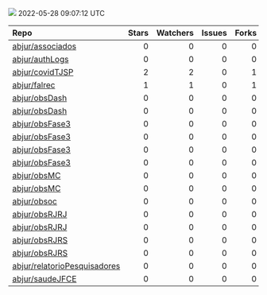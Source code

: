 ![](https://github.com/abjur/abjStatus/workflows/Render%20Status/badge.svg)
2022-05-28 09:07:12 UTC

| Repo                                                                            |  Stars|  Watchers|  Issues|  Forks| Status                                                                                                                                                          | Commit                                                                                                                                                          |
|:--------------------------------------------------------------------------------|------:|---------:|-------:|------:|:----------------------------------------------------------------------------------------------------------------------------------------------------------------|:----------------------------------------------------------------------------------------------------------------------------------------------------------------|
| [abjur/associados](https://github.com/abjur/associados)                         |      0|         0|       0|      0| [![](https://github.com/abjur/associados/workflows/deploy/badge.svg)](https://github.com/abjur/associados/actions/runs/1989734689)                              | <a href="https://github.com/abjur/associados/commit/d136b44890fe809559c8cb45f4cfc69db8b1ec50" title="Merge pull request #1 from abjur/levantamentos">d136b4</a> |
| [abjur/authLogs](https://github.com/abjur/authLogs)                             |      0|         0|       0|      0| [![](https://github.com/abjur/authLogs/workflows/update/badge.svg)](https://github.com/abjur/authLogs/actions/runs/2399665273)                                  | <a href="https://github.com/abjur/authLogs/commit/de6d2feffa36fccee7c3987ef88dc04487870305" title="Update data">de6d2f</a>                                      |
| [abjur/covidTJSP](https://github.com/abjur/covidTJSP)                           |      2|         2|       0|      1| [![](https://github.com/abjur/covidTJSP/workflows/update-data/badge.svg)](https://github.com/abjur/covidTJSP/actions/runs/2400136021)                           | <a href="https://github.com/abjur/covidTJSP/commit/74cae66c1c3aab2a3dd8a736af89fc63b812ef1a" title="Update data">74cae6</a>                                     |
| [abjur/falrec](https://github.com/abjur/falrec)                                 |      1|         1|       0|      1| [![](https://github.com/abjur/falrec/workflows/update-data/badge.svg)](https://github.com/abjur/falrec/actions/runs/2365486422)                                 | <a href="https://github.com/abjur/falrec/commit/ec36d60380ec1a88b7503967f24d76a61cb22b67" title="Update data">ec36d6</a>                                        |
| [abjur/obsDash](https://github.com/abjur/obsDash)                               |      0|         0|       0|      0| [![](https://github.com/abjur/obsDash/workflows/deploy-app/badge.svg)](https://github.com/abjur/obsDash/actions/runs/2379911118)                                | <a href="https://github.com/abjur/obsDash/commit/5a66ddbb2e1ff04e7fb6df100655f28328389a0e" title="da check no pacote">5a66dd</a>                                |
| [abjur/obsDash](https://github.com/abjur/obsDash)                               |      0|         0|       0|      0| [![](https://github.com/abjur/obsDash/workflows/deploy-app/badge.svg)](https://github.com/abjur/obsDash/actions/runs/2054787464)                                | <a href="https://github.com/abjur/obsDash/commit/8617e11ecf2742d7a92bcb480f540a989251ef9b" title="testando tirar o markdown daqui">8617e1</a>                   |
| [abjur/obsFase3](https://github.com/abjur/obsFase3)                             |      0|         0|       0|      0| [![](https://github.com/abjur/obsFase3/workflows/app/badge.svg)](https://github.com/abjur/obsFase3/actions/runs/2186616925)                                     | <a href="https://github.com/abjur/obsFase3/commit/0b798c4ccec3181ea9825f09304e234e87d06302" title="malformed gh action">0b798c</a>                              |
| [abjur/obsFase3](https://github.com/abjur/obsFase3)                             |      0|         0|       0|      0| [![](https://github.com/abjur/obsFase3/workflows/update-data/badge.svg)](https://github.com/abjur/obsFase3/actions/runs/2365216542)                             | <a href="https://github.com/abjur/obsFase3/commit/9d540cc733084e42832918edc8c35716d2e0bf85" title="Update data">9d540c</a>                                      |
| [abjur/obsFase3](https://github.com/abjur/obsFase3)                             |      0|         0|       0|      0| [![](https://github.com/abjur/obsFase3/workflows/report/badge.svg)](https://github.com/abjur/obsFase3/actions/runs/2340108973)                                  | <a href="https://github.com/abjur/obsFase3/commit/9d540cc733084e42832918edc8c35716d2e0bf85" title="Update data">9d540c</a>                                      |
| [abjur/obsFase3](https://github.com/abjur/obsFase3)                             |      0|         0|       0|      0| [![](https://github.com/abjur/obsFase3/workflows/site/badge.svg)](https://github.com/abjur/obsFase3/actions/runs/2340253444)                                    | <a href="https://github.com/abjur/obsFase3/commit/9d540cc733084e42832918edc8c35716d2e0bf85" title="Update data">9d540c</a>                                      |
| [abjur/obsMC](https://github.com/abjur/obsMC)                                   |      0|         0|       0|      0| [![](https://github.com/abjur/obsMC/workflows/deploy/badge.svg)](https://github.com/abjur/obsMC/actions/runs/2105910406)                                        | <a href="https://github.com/abjur/obsMC/commit/da786b178045cb89988a0425b75519e048d72b0a" title="scripts para adicionar PDF">da786b</a>                          |
| [abjur/obsMC](https://github.com/abjur/obsMC)                                   |      0|         0|       0|      0| [![](https://github.com/abjur/obsMC/workflows/update-data/badge.svg)](https://github.com/abjur/obsMC/actions/runs/2252315374)                                   | <a href="https://github.com/abjur/obsMC/commit/da786b178045cb89988a0425b75519e048d72b0a" title="scripts para adicionar PDF">da786b</a>                          |
| [abjur/obsoc](https://github.com/abjur/obsoc)                                   |      0|         0|       0|      0| [![](https://github.com/abjur/obsoc/workflows/deploy/badge.svg)](https://github.com/abjur/obsoc/actions/runs/1900660306)                                        | <a href="https://github.com/abjur/obsoc/commit/f54f9255a787c225ef2fdbc1afc5ed98b98690aa" title="ajustes no update-data">f54f92</a>                              |
| [abjur/obsRJRJ](https://github.com/abjur/obsRJRJ)                               |      0|         0|       0|      0| [![](https://github.com/abjur/obsRJRJ/workflows/deploy/badge.svg)](https://github.com/abjur/obsRJRJ/actions/runs/2379732855)                                    | <a href="https://github.com/abjur/obsRJRJ/commit/da33f868cf3ec28584d66a1df99a3cd7d570e1e6" title="resolve actions com o glossario errado">da33f8</a>            |
| [abjur/obsRJRJ](https://github.com/abjur/obsRJRJ)                               |      0|         0|       0|      0| [![](https://github.com/abjur/obsRJRJ/workflows/update-data/badge.svg)](https://github.com/abjur/obsRJRJ/actions/runs/2365770013)                               | <a href="https://github.com/abjur/obsRJRJ/commit/00db21799118897bf2030848107b4e11e6da0532" title="Update data">00db21</a>                                       |
| [abjur/obsRJRS](https://github.com/abjur/obsRJRS)                               |      0|         0|       0|      0| [![](https://github.com/abjur/obsRJRS/workflows/app/badge.svg)](https://github.com/abjur/obsRJRS/actions/runs/2378256849)                                       | <a href="https://github.com/abjur/obsRJRS/commit/f73cc061dc3d4d3b8077ac2a36f317889f0b8283" title="Update update-app.yaml">f73cc0</a>                            |
| [abjur/obsRJRS](https://github.com/abjur/obsRJRS)                               |      0|         0|       0|      0| [![](https://github.com/abjur/obsRJRS/workflows/site/badge.svg)](https://github.com/abjur/obsRJRS/actions/runs/2258181602)                                      | <a href="https://github.com/abjur/obsRJRS/commit/b47e69ad51bde0fe329b0d9281c2f0205d20908b" title="faltou a parte de copiar a pasta">b47e69</a>                  |
| [abjur/relatorioPesquisadores](https://github.com/abjur/relatorioPesquisadores) |      0|         0|       0|      0| [![](https://github.com/abjur/relatorioPesquisadores/workflows/update-data/badge.svg)](https://github.com/abjur/relatorioPesquisadores/actions/runs/2369846136) | <a href="https://github.com/abjur/relatorioPesquisadores/commit/72b787da0885c6b0f1b5f7643e59cb1a69959c49" title="Update data">72b787</a>                        |
| [abjur/saudeJFCE](https://github.com/abjur/saudeJFCE)                           |      0|         0|       0|      0| [![](https://github.com/abjur/saudeJFCE/workflows/deploy/badge.svg)](https://github.com/abjur/saudeJFCE/actions/runs/2341636291)                                | <a href="https://github.com/abjur/saudeJFCE/commit/ad114ad8ab1da0e89dce546f111acbac80397a82" title="inicio analises">ad114a</a>                                 |


